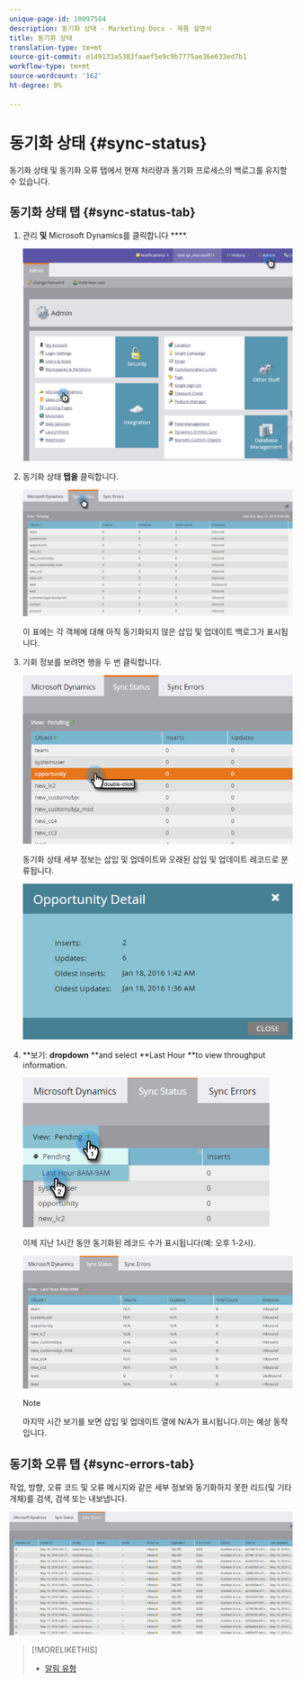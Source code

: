 ```yaml
---
unique-page-id: 10097584
description: 동기화 상태 - Marketing Docs - 제품 설명서
title: 동기화 상태
translation-type: tm+mt
source-git-commit: e149133a5383faaef5e9c9b7775ae36e633ed7b1
workflow-type: tm+mt
source-wordcount: '162'
ht-degree: 0%

---
```



# 동기화 상태 {#sync-status}

동기화 상태 및 동기화 오류 탭에서 현재 처리량과 동기화 프로세스의 백로그를 유지할 수 있습니다.

## 동기화 상태 탭 {#sync-status-tab}

1. 관리 **및** Microsoft Dynamics를 클릭합니다 ****.

   ![](assets/image2016-1-20-11-3a34-3a14.png)

1. 동기화 상태 **탭을** 클릭합니다.

   ![](assets/image2016-5-19-10-3a1-3a11.png)

   이 표에는 각 객체에 대해 아직 동기화되지 않은 삽입 및 업데이트 백로그가 표시됩니다.

1. 기회 정보를 보려면 행을 두 번 클릭합니다.

   ![](assets/image2016-5-19-10-3a3-3a21.png)

   동기화 상태 세부 정보는 삽입 및 업데이트와 오래된 삽입 및 업데이트 레코드로 분류됩니다.

   ![](assets/image2016-1-22-10-3a51-3a10.png)

1. **보기: **dropdown** **and select **Last Hour **to view throughput information.

   ![](assets/image2016-5-19-10-3a20-3a7.png)

   이제 지난 1시간 동안 동기화된 레코드 수가 표시됩니다(예: 오후 1-2시).

   ![](assets/image2016-5-19-10-3a22-3a15.png)

   >[!NOTE]
   >
   >마지막 시간 보기를 보면 삽입 및 업데이트 열에 N/A가 표시됩니다.이는 예상 동작입니다.

## 동기화 오류 탭 {#sync-errors-tab}

작업, 방향, 오류 코드 및 오류 메시지와 같은 세부 정보와 동기화하지 못한 리드(및 기타 개체)를 검색, 검색 또는 내보냅니다.

![](assets/image2016-5-19-10-3a26-3a35.png)

>[!MORELIKETHIS]
>
>* [알림 유형](../../../../product-docs/core-marketo-concepts/miscellaneous/understanding-notifications/notification-types.md)

